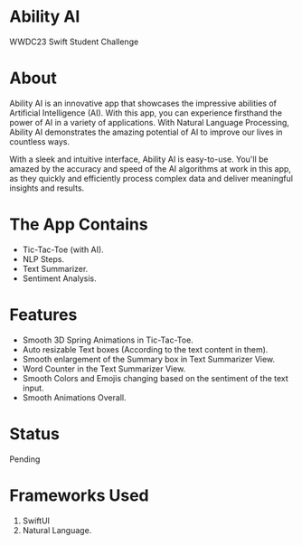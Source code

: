 # Ability AI
WWDC23 Swift Student Challenge

<h1> About </h1>
<p>Ability AI is an innovative app that showcases the impressive abilities of Artificial Intelligence (AI). With this app, you can experience firsthand the power of AI in a variety of applications. With Natural Language Processing, Ability AI demonstrates the amazing potential of AI to improve our lives in countless ways.

With a sleek and intuitive interface, Ability AI is easy-to-use. You'll be amazed by the accuracy and speed of the AI algorithms at work in this app, as they quickly and efficiently process complex data and deliver meaningful insights and results.</p>

<h1> The App Contains </h1>
<p>
<ul>
  <li>Tic-Tac-Toe (with AI).</li>
  <li>NLP Steps.</li>
  <li>Text Summarizer.</li>
  <li>Sentiment Analysis.</li>
</ul>
</p>

<h1> Features </h1>
<p>
<ul>
  <li>Smooth 3D Spring Animations in Tic-Tac-Toe.</li>
  <li>Auto resizable Text boxes (According to the text content in them).</li>
  <li>Smooth enlargement of the Summary box in Text Summarizer View.</li>
  <li>Word Counter in the Text Summarizer View.</li>
  <li>Smooth Colors and Emojis changing based on the sentiment of the text input.</li>
  <li>Smooth Animations Overall.</li>
</ul>
</p>

<h1>Status</h1>
<p>Pending</p>

<h1> Frameworks Used </h1>
<ol>
  <li>SwiftUI</li>
  <li>Natural Language.</li>
</ol>
